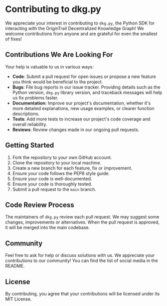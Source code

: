 # Contributing to dkg.py

We appreciate your interest in contributing to `dkg.py`, the Python SDK for interacting with the OriginTrail Decentralized Knowledge Graph! We welcome contributions from anyone and are grateful for even the smallest of fixes!

## Contributions We Are Looking For

Your help is valuable to us in various ways:

- **Code**: Submit a pull request for open issues or propose a new feature you think would be beneficial to the project.
- **Bugs**: File bug reports in our issue tracker. Providing details such as the Python version, `dkg.py` library version, and traceback messages will help us fix problems faster.
- **Documentation**: Improve our project's documentation, whether it's more detailed explanations, new usage examples, or clearer function descriptions.
- **Tests**: Add more tests to increase our project's code coverage and overall reliability.
- **Reviews**: Review changes made in our ongoing pull requests.

## Getting Started

1. Fork the repository to your own GitHub account.
2. Clone the repository to your local machine.
3. Create a new branch for each feature, fix or improvement.
4. Ensure your code follows the PEP8 style guide.
5. Ensure your code is well-documented.
6. Ensure your code is thoroughly tested.
7. Submit a pull request to the `main` branch.

## Code Review Process

The maintainers of `dkg.py` review each pull request. We may suggest some changes, improvements or alternatives. When the pull request is approved, it will be merged into the main codebase.

## Community

Feel free to ask for help or discuss solutions with us. We appreciate your contributions to our community! You can find the list of social media in the README.

## License

By contributing, you agree that your contributions will be licensed under its MIT License.
